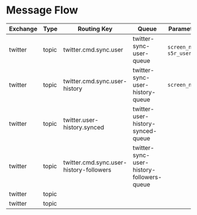 # Message Flow

| Exchange  | Type | Routing Key | Queue | Parameters | Status |
| ------------- | ------------- | ------------- | ------------- | ------------- | ------------- |
| twitter | topic  | twitter.cmd.sync.user | twitter-sync-user-queue | `screen_name`, `s5r_user_id` | Implemented |
| twitter | topic  | twitter.cmd.sync.user-history | twitter-sync-user-history-queue | `screen_name` | Implemented |
| twitter | topic | twitter.user-history.synced | twitter-user-history-synced-queue | |
| twitter | topic | twitter.cmd.sync.user-history-followers | twitter-sync-user-history-followers-queue |
| twitter | topic | | |
| twitter | topic | | |
